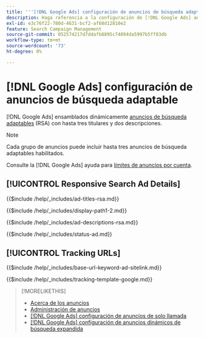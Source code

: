 ```yaml
---
title: '''[!DNL Google Ads] configuración de anuncios de búsqueda adaptable'
description: Haga referencia a la configuración de [!DNL Google Ads] anuncios de búsqueda adaptables.
exl-id: e3c76f22-780d-4631-bcf2-af68d12810e2
feature: Search Campaign Management
source-git-commit: 052574217d7ddafb8895c74094da5997b5ff83db
workflow-type: tm+mt
source-wordcount: '73'
ht-degree: 0%

---
```


# [!DNL Google Ads] configuración de anuncios de búsqueda adaptable

[!DNL Google Ads] ensamblados dinámicamente [anuncios de búsqueda adaptables](https://support.google.com/google-ads/answer/7684791?hl=en) (RSA) con hasta tres titulares y dos descripciones.

>[!NOTE]
>
>Cada grupo de anuncios puede incluir hasta tres anuncios de búsqueda adaptables habilitados.

Consulte la [!DNL Google Ads] ayuda para [límites de anuncios por cuenta](https://support.google.com/google-ads/answer/6372658?hl=en).

## [!UICONTROL Responsive Search Ad Details]

<!-- **[!UICONTROL Ad Titles]:** -->

{{$include /help/_includes/ad-titles-rsa.md}}

<!-- **[!UICONTROL Display Path 1]**, **[!UICONTROL Display Path 2]:** -->

{{$include /help/_includes/display-path1-2.md}}

<!-- **[!UICONTROL Ad Descriptions]:** -->

{{$include /help/_includes/ad-descriptions-rsa.md}}

<!-- **[!UICONTROL Status]:** -->

{{$include /help/_includes/status-ad.md}}

## [!UICONTROL Tracking URLs]

<!-- **[!UICONTROL Base URl]:** -->

{{$include /help/_includes/base-url-keyword-ad-sitelink.md}}

<!-- **[!UICONTROL Tracking Template]:** -->

{{$include /help/_includes/tracking-template-google.md}}

>[!MORELIKETHIS]
>
>* [Acerca de los anuncios](ad-about.md)
>* [Administración de anuncios](ad-manage.md)
>* [[!DNL Google Ads] configuración de anuncios de solo llamada](ad-settings-google-call.md)
>* [[!DNL Google Ads] configuración de anuncios dinámicos de búsqueda expandida](ad-settings-google-dsa.md)
